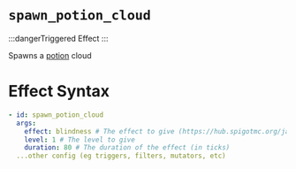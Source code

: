 # `spawn_potion_cloud`
:::dangerTriggered Effect
:::

Spawns a [potion](https://hub.spigotmc.org/javadocs/bukkit/org/bukkit/potion/PotionEffectType.html) cloud

# Effect Syntax
```yaml
- id: spawn_potion_cloud
  args:
    effect: blindness # The effect to give (https://hub.spigotmc.org/javadocs/bukkit/org/bukkit/potion/PotionEffectType.html)
    level: 1 # The level to give
    duration: 80 # The duration of the effect (in ticks)
  ...other config (eg triggers, filters, mutators, etc)
```
